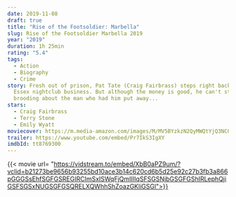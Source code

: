 ```yaml
---
date: 2019-11-08
draft: true
title: "Rise of the Footsoldier: Marbella"
slug: Rise of the Footsoldier Marbella 2019
year: "2019"
duration: 1h 25min
rating: "5.4"
tags:
  - Action
  - Biography
  - Crime
story: Fresh out of prison, Pat Tate (Craig Fairbrass) steps right back into his
  Essex nightclub business. But although the money is good, he can't stop
  brooding about the man who had him put away...
stars:
  - Craig Fairbrass
  - Terry Stone
  - Emily Wyatt
moviecover: https://m.media-amazon.com/images/M/MV5BYzkzN2QyMWQtYjQ3NC00NTYxLWI5YjctZDVjNGYxNzJkMTU2XkEyXkFqcGdeQXVyMTg4NzkwMA@@._V1_UY268_CR1,0,182,268_AL_.jpg
trailer: https://www.youtube.com/embed/Pr7IkS3IgXY
imdbId: tt8769300
---
```


{{< movie url= "https://vidstream.to/embed/XbB0aPZ9um/?vclid=b21273be9656b93255bd10ace3b14c620cd6b5d25e92c27b3fb3a866pGGGSsEhfSGFGSREGIRCImSxISWqFjQmIIIIqSFSGSNjbGSGFGShIRLephQjiGSFSGSxNUGSGFGSQRELXQWhhShZoazGKliGSGl">}}
